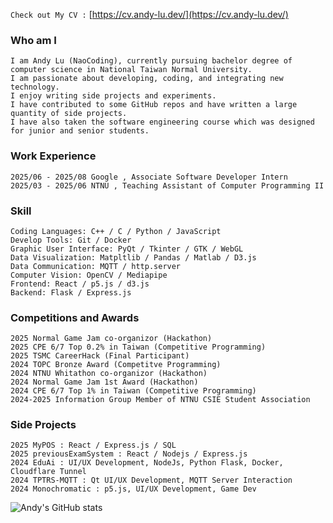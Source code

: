 `Check out My CV :` [https://cv.andy-lu.dev/](https://cv.andy-lu.dev/)

### Who am I 
```
I am Andy Lu (NaoCoding), currently pursuing bachelor degree of computer science in National Taiwan Normal University. 
I am passionate about developing, coding, and integrating new technology. 
I enjoy writing side projects and experiments. 
I have contributed to some GitHub repos and have written a large quantity of side projects. 
I have also taken the software engineering course which was designed for junior and senior students. 
```
### Work Experience
```
2025/06 - 2025/08 Google , Associate Software Developer Intern
2025/03 - 2025/06 NTNU , Teaching Assistant of Computer Programming II
```

### Skill
```
Coding Languages: C++ / C / Python / JavaScript 
Develop Tools: Git / Docker 
Graphic User Interface: PyQt / Tkinter / GTK / WebGL
Data Visualization: Matpltlib / Pandas / Matlab / D3.js 
Data Communication: MQTT / http.server 
Computer Vision: OpenCV / Mediapipe 
Frontend: React / p5.js / d3.js
Backend: Flask / Express.js 
```

### Competitions and Awards
```
2025 Normal Game Jam co-organizor (Hackathon)
2025 CPE 6/7 Top 0.2% in Taiwan (Competitive Programming) 
2025 TSMC CareerHack (Final Participant)
2024 TOPC Bronze Award (Competitve Programming) 
2024 NTNU Whitathon co-organizor (Hackathon) 
2024 Normal Game Jam 1st Award (Hackathon) 
2024 CPE 6/7 Top 1% in Taiwan (Competitive Programming) 
2024-2025 Information Group Member of NTNU CSIE Student Association 
```

### Side Projects
```
2025 MyPOS : React / Express.js / SQL
2025 previousExamSystem : React / Nodejs / Express.js
2024 EduAi : UI/UX Development, NodeJs, Python Flask, Docker, Cloudflare Tunnel 
2024 TPTRS-MQTT : Qt UI/UX Development, MQTT Server Interaction 
2024 Monochromatic : p5.js, UI/UX Development, Game Dev 
```


![Andy's GitHub stats](https://github-readme-stats.vercel.app/api?username=naocoding&show_icons=true&theme=cobalt)






